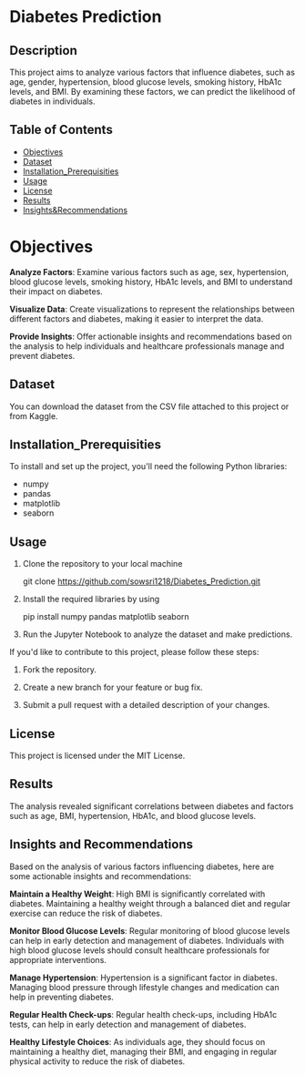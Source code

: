 # Diabetes Prediction

## Description
This project aims to analyze various factors that influence diabetes, such as age, gender, hypertension, blood glucose levels, smoking history, HbA1c levels, and BMI. By examining these factors, we can predict the likelihood of diabetes in individuals.

## Table of Contents
- [Objectives](#Objectives)
- [Dataset](#Dataset)
- [Installation_Prerequisities](#Installation_Prerequisities)
- [Usage](#Usage)
- [License](#license)
- [Results](#Results)
- [Insights&Recommendations](#Insights&Recommendations)

# Objectives

**Analyze Factors**: Examine various factors such as age, sex, hypertension, blood glucose levels, smoking history, HbA1c levels, and BMI to understand their impact on diabetes.

**Visualize Data**: Create visualizations to represent the relationships between different factors and diabetes, making it easier to interpret the data.

**Provide Insights**: Offer actionable insights and recommendations based on the analysis to help individuals and healthcare professionals manage and prevent diabetes.

## Dataset

You can download the dataset from the CSV file attached to this project or from Kaggle.

## Installation_Prerequisities

To install and set up the project, you'll need the following Python libraries:
- numpy
- pandas
- matplotlib
- seaborn



## Usage

1. Clone the repository to your local machine

      git clone https://github.com/sowsri1218/Diabetes_Prediction.git

2.	Install the required libraries by using

      pip install numpy pandas matplotlib seaborn

3.	Run the Jupyter Notebook to analyze the dataset and make predictions.

If you'd like to contribute to this project, please follow these steps:

1.	Fork the repository.

2.	Create a new branch for your feature or bug fix.

3.	Submit a pull request with a detailed description of your changes.

## License

This project is licensed under the MIT License.

## Results

The analysis revealed significant correlations between diabetes and factors such as age, BMI, hypertension, HbA1c, and blood glucose levels.

## Insights and Recommendations

Based on the analysis of various factors influencing diabetes, here are some actionable insights and recommendations:

**Maintain a Healthy Weight**: High BMI is significantly correlated with diabetes. Maintaining a healthy weight through a balanced diet and regular exercise can reduce the risk of diabetes.

**Monitor Blood Glucose Levels**: Regular monitoring of blood glucose levels can help in early detection and management of diabetes. Individuals with high blood glucose levels should consult healthcare professionals for appropriate interventions.

**Manage Hypertension**: Hypertension is a significant factor in diabetes. Managing blood pressure through lifestyle changes and medication can help in preventing diabetes.

**Regular Health Check-ups**: Regular health check-ups, including HbA1c tests, can help in early detection and management of diabetes. 

**Healthy Lifestyle Choices**: As individuals age, they should focus on maintaining a healthy diet, managing their BMI, and engaging in regular physical activity to reduce the risk of diabetes.


